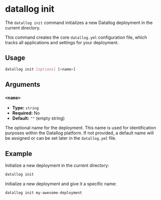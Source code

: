 # datallog init

The `datallog init` command initializes a new Datallog deployment in the current directory.

This command creates the core `datallog.yml` configuration file, which tracks all applications and settings for your deployment.

## Usage

```bash
datallog init [options] [<name>]
```

## Arguments

### `<name>`

- **Type:** `string`
- **Required:** No
- **Default:** `""` (empty string)

The optional name for the deployment. This name is used for identification purposes within the Datallog platform. If not provided, a default name will be assigned or can be set later in the `datallog.yml` file.

## Example

Initialize a new deployment in the current directory:

```bash
datallog init
```

Initialize a new deployment and give it a specific name:

```bash
datallog init my-awesome-deployment
```
